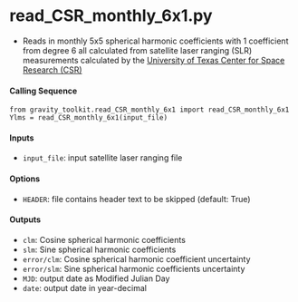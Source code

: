 read_CSR_monthly_6x1.py
=======================

 - Reads in monthly 5x5 spherical harmonic coefficients with 1 coefficient from degree 6 all calculated from satellite laser ranging (SLR) measurements calculated by the [University of Texas Center for Space Research (CSR)](https://doi.org/10.1029/2010JB000850)

#### Calling Sequence
```
from gravity_toolkit.read_CSR_monthly_6x1 import read_CSR_monthly_6x1
Ylms = read_CSR_monthly_6x1(input_file)
```

#### Inputs
 - `input_file`: input satellite laser ranging file

#### Options
 - `HEADER`: file contains header text to be skipped (default: True)

#### Outputs
 - `clm`: Cosine spherical harmonic coefficients
 - `slm`: Sine spherical harmonic coefficients
 - `error/clm`: Cosine spherical harmonic coefficient uncertainty
 - `error/slm`: Sine spherical harmonic coefficients uncertainty
 - `MJD`: output date as Modified Julian Day
 - `date`: output date in year-decimal
